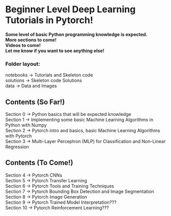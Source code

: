 # Beginner Level Deep Learning Tutorials in Pytorch! <br>
<b>Some level of basic Python programming knowledge is expected.</b><br>
<b>More sections to come! </b><br>
<b>Videos to come!</b> <br>
<b>Let me know if you want to see anything else! </b><br>
### Folder layout:
notebooks -> Tutorials and Skeleton code<br>
solutions -> Skeleton code Solutions<br>
data -> Data and Images<br>
## Contents (So Far!)
Section 0 -> Python basics that will be expected knowledge<br>
Section 1 -> Implementing some basic Machine Learning Algorithms in Python with Numpy<br>
Section 2 -> Pytorch intro and basics, basic Machine Learning Algorithms with Pytorch<br>
Section 3 -> Multi-Layer Perceptron (MLP) for Classification and Non-Linear Regression<br>
## Contents (To Come!)
Section 4 -> Pytorch CNNs <br>
Section 5 -> Pytorch Transfer Learning <br>
Section 6 -> Pytorch Tools and Training Techniques <br>
Section 7 -> Pytorch Bounding Box Detection and Image Segmentation <br>
Section 8 -> Pytorch Image Generation <br>
Section 9 -> Pytorch Trained Model Interpretation??? <br>
Section 10 -> Pytorch Reinforcement Learning??? <br>

